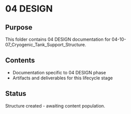 # 04 DESIGN

## Purpose
This folder contains 04 DESIGN documentation for 04-10-07_Cryogenic_Tank_Support_Structure.

## Contents
- Documentation specific to 04 DESIGN phase
- Artifacts and deliverables for this lifecycle stage

## Status
Structure created - awaiting content population.
